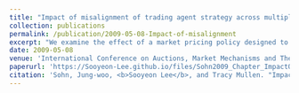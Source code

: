 ```yaml
---
title: "Impact of misalignment of trading agent strategy across multiple markets"
collection: publications
permalink: /publication/2009-05-08-Impact-of-misalignment
excerpt: "We examine the effect of a market pricing policy designed to attract high-valued traders in a multiple market context using JCAT software. Our experiments show that a simple change to pricing policy can create market performance effects that traditional adaptive trading agents are unable to recognize or capitalize on, but that market-policy-aware trading agents can generally obtain. This suggests as parameterized and tunable markets become more common, trading strategies will increasingly need to be conditional on each individual market’s policies."
date: 2009-05-08
venue: 'International Conference on Auctions, Market Mechanisms and Their Applications'
paperurl: 'https://Sooyeon-Lee.github.io/files/Sohn2009_Chapter_ImpactOfMisalignmentOfTradingA.pdf'
citation: 'Sohn, Jung-woo, <b>Sooyeon Lee</b>, and Tracy Mullen. "Impact of misalignment of trading agent strategy across multiple markets." International Conference on Auctions, Market Mechanisms and Their Applications. Springer, Berlin, Heidelberg, 2009.'
---
```

